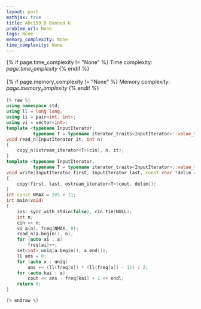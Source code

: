 ```yaml
---
layout: post
mathjax: true
title: Abc159_D Banned K
problem_url: None
tags: None
memory_complexity: None
time_complexity: None
---
```




{% if page.time_complexity != "None" %}
Time complexity: ${{ page.time_complexity }}$
{% endif %}

{% if page.memory_complexity != "None" %}
Memory complexity: ${{ page.memory_complexity }}$
{% endif %}

```cpp
{% raw %}
using namespace std;
using ll = long long;
using ii = pair<int, int>;
using vi = vector<int>;
template <typename InputIterator,
          typename T = typename iterator_traits<InputIterator>::value_type>
void read_n(InputIterator it, int n)
{
    copy_n(istream_iterator<T>(cin), n, it);
}
template <typename InputIterator,
          typename T = typename iterator_traits<InputIterator>::value_type>
void write(InputIterator first, InputIterator last, const char *delim = "\n")
{
    copy(first, last, ostream_iterator<T>(cout, delim));
}
int const NMAX = 2e5 + 11;
int main(void)
{
    ios::sync_with_stdio(false), cin.tie(NULL);
    int n;
    cin >> n;
    vi a(n), freq(NMAX, 0);
    read_n(a.begin(), n);
    for (auto ai : a)
        freq[ai]++;
    set<int> uniq(a.begin(), a.end());
    ll ans = 0;
    for (auto x : uniq)
        ans += (ll(freq[x]) * (ll(freq[x]) - 1)) / 2;
    for (auto kai : a)
        cout << ans - freq[kai] + 1 << endl;
    return 0;
}

{% endraw %}
```